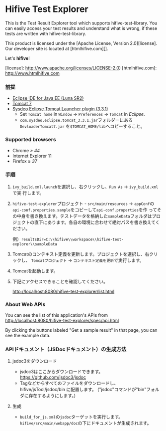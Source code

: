 Hifive Test Explorer
========
This is the Test Result Explorer tool which supports hifive-test-library. You
can easily access your test results and understand what is wrong, if these tests
are written with hifive-test-library.

This product is licensed under the [Apache License, Version 2.0][license].
Our developer site is located at [htmlhifive.com][].

Let's **hifive**!

[license]: http://www.apache.org/licenses/LICENSE-2.0)
[htmlhifive.com]: http://www.htmlhifive.com

### 前提
* [Eclipse IDE for Java EE (Luna SR2)][ide]
* [Tomcat 7][tomcat]
* [Sysdeo Eclipse Tomcat Launcher plugin (3.3.1)][plugin]
  * Set `Tomcat home` in `Window` → `Preferences` → `Tomcat` in *Eclipse*.
  * `com.sysdeo.eclipse.tomcat_3.3.1.jar`フォルダーにある`DevloaderTomcat7.jar`
    を`$TOMCAT_HOME/lib`へコピーすること。

[ide]: https://eclipse.org/downloads/packages/release/Luna/SR2
[tomcat]: http://tomcat.apache.org/download-70.cgi
[plugin]: http://www.eclipsetotale.com/tomcatPlugin.html

### Supported browsers
* Chrome *≥ 44*
* Internet Explorer 11
* Firefox *≥ 37*

### 手順
1.  `ivy_build.xml.launch`を選択し、右クリックし、`Run As` → `ivy_build.xml`で実
    行します。

2.  `hifive-test-explorer`プロジェクト - `src/main/resources` →
    `appConf`の`api-conf.properties.sample`をコピーして`api-conf.properties`を作
    ってその中身を書き換えます。テストデータを格納した`sampleData`フォルダはプロ
    ジェクトの直下にあります。各自の環境に合わせて絶対パスを書き換えてください。

    例）`resultsDir=C:\\hifive\\workspace\\hifive-test-explorer\\sampleData`

3.  Tomcatのコンテキスト定義を更新します。プロジェクトを選択し、右クリックし、
    `Tomcatプロジェクト` → `コンテキスト定義を更新`で実行します。

4.  Tomcatを起動します。

5.  下記にアクセスできることを確認してください。

    [http://localhost:8080/hifive-test-explorer/list.html][url-list]

[url-list]: http://localhost:8080/hifive-test-explorer/list.html

### About Web APIs
You can see the list of this application's APIs from
[http://localhost:8080/hifive-test-explorer/spec/api.html][url-api]

By clicking the buttons labeled "Get a sample result" in that page, you can see
the example data.

[url-api]: http://localhost:8080/hifive-test-explorer/spec/api.html

### APIドキュメント（JSDocドキュメント）の生成方法
1.  jsdoc3をダウンロード
    - jsdoc3はここからダウンロードできます。https://github.com/jsdoc3/jsdoc
    - Tagなどからすべてのファイルをダウンロードし、 hifive/jsTool/jsdoc/bin に配置します。
      ("jsdoc"コマンドが"bin"フォルダに存在するようにします。)

2.  生成
    - `build_for_js.xml`の`jsdoc`ターゲットを実行します。
      `hifive/src/main/webapp/doc`の下にドキュメントが生成されます。
